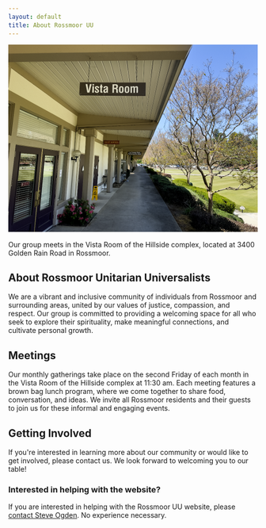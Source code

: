 ```yaml
---
layout: default
title: About Rossmoor UU
---
```

<p></p>
<section>
    <div class="container">
        <div class="row">
            <div class="col-4">
                <img src="assets/images/vista_room.png" class="img-fluid">
                <p>Our group meets in the Vista Room of the Hillside complex, located at 3400 Golden Rain Road in Rossmoor.</p>
            </div>
            <div class="col-8">
                <h2>About Rossmoor Unitarian Universalists</h2>
                <p>We are a vibrant and inclusive community of individuals from Rossmoor and surrounding areas, united by our values of justice, compassion, and respect. Our group is committed to providing a welcoming space for all who seek to explore their spirituality, make meaningful connections, and cultivate personal growth.</p>
                <h2>Meetings</h2>
                <p>Our monthly gatherings take place on the second Friday of each month in the Vista Room of the Hillside complex at 11:30 am. Each meeting features a brown bag lunch program, where we come together to share food, conversation, and ideas. We invite all Rossmoor residents and their guests to join us for these informal and engaging events.</p>
                <h2>Getting Involved</h2>
                <p>If you're interested in learning more about our community or would like to get involved, please contact us. We look forward to welcoming you to our table!</p>
                <script>
                    // Replace 'localhost' or your server IP address accordingly
                    const iframeSrc = "https://forms.rossmooruu.org/";
                    document.write('<iframe src="' + iframeSrc + '" style="width:100%;height:600px;border:none"></iframe>');
                </script>
                <h3>Interested in helping with the website?</h3>
                <p>If you are interested in helping with the Rossmoor UU website, please 
                <a href="mailto:steve@rossmooruu.org?subject=Website Volunteer">contact Steve Ogden</a>. No experience necessary.</p>
            </div>
        </div>
    </div>
</section>
